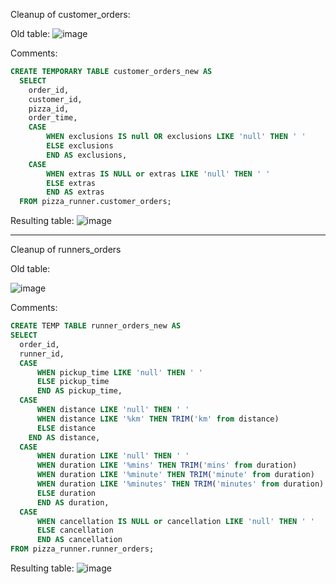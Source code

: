 Cleanup of customer_orders:

Old table:
![image](https://github.com/user-attachments/assets/41885436-ab4d-4d7e-b366-5ca7740b3d05)


Comments:

```sql
CREATE TEMPORARY TABLE customer_orders_new AS
  SELECT 
    order_id, 
    customer_id, 
    pizza_id, 
    order_time,
    CASE
        WHEN exclusions IS null OR exclusions LIKE 'null' THEN ' '
        ELSE exclusions
        END AS exclusions,
    CASE
        WHEN extras IS NULL or extras LIKE 'null' THEN ' '
        ELSE extras
        END AS extras
  FROM pizza_runner.customer_orders;
```

Resulting table:
![image](https://github.com/user-attachments/assets/ed425b2c-2277-44bf-9102-b6d54253281c)

***
Cleanup of runners_orders

Old table:

![image](https://github.com/user-attachments/assets/1f88b882-dbaf-41a5-b242-ab47a62dd4fb)


Comments:

```sql
CREATE TEMP TABLE runner_orders_new AS
SELECT 
  order_id, 
  runner_id,  
  CASE
	  WHEN pickup_time LIKE 'null' THEN ' '
	  ELSE pickup_time
	  END AS pickup_time,
  CASE
	  WHEN distance LIKE 'null' THEN ' '
	  WHEN distance LIKE '%km' THEN TRIM('km' from distance)
	  ELSE distance 
    END AS distance,
  CASE
	  WHEN duration LIKE 'null' THEN ' '
	  WHEN duration LIKE '%mins' THEN TRIM('mins' from duration)
	  WHEN duration LIKE '%minute' THEN TRIM('minute' from duration)
	  WHEN duration LIKE '%minutes' THEN TRIM('minutes' from duration)
	  ELSE duration
	  END AS duration,
  CASE
	  WHEN cancellation IS NULL or cancellation LIKE 'null' THEN ' '
	  ELSE cancellation
	  END AS cancellation
FROM pizza_runner.runner_orders;
```
Resulting table:
![image](https://github.com/user-attachments/assets/1873414e-6557-4034-b93e-f7901675d1ce)






